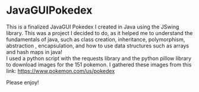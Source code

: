 # JavaGUIPokedex

This is a finalized JavaGUI Pokedex I created in Java using the JSwing library. This was a project I decided to do, as it helped me to understand the fundamentals of java, such as class creation, inheritance, polymorphism, abstraction , encapsulation, and how to use data structures such as arrays and hash maps in java!
<br>
I used a python script with the requests library and the python pillow library to download images for the 151 pokemon.
I gathered these images from this link: https://www.pokemon.com/us/pokedex

Please enjoy!
